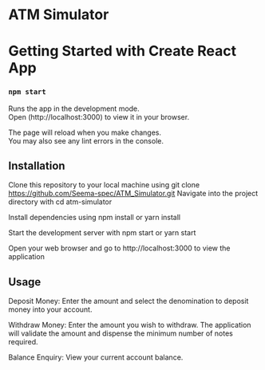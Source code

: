 # ATM Simulator

# Getting Started with Create React App

### `npm start`

Runs the app in the development mode.\
Open (http://localhost:3000) to view it in your browser.

The page will reload when you make changes.\
You may also see any lint errors in the console.

## Installation

Clone this repository to your local machine using git clone https://github.com/Seema-spec/ATM_Simulator.git
Navigate into the project directory with cd atm-simulator

Install dependencies using npm install or yarn install

Start the development server with npm start or yarn start

Open your web browser and go to http://localhost:3000 to view the application

## Usage

Deposit Money: Enter the amount and select the denomination to deposit money into your account.

Withdraw Money: Enter the amount you wish to withdraw. The application will validate the amount and dispense the minimum number of notes required.

Balance Enquiry: View your current account balance.